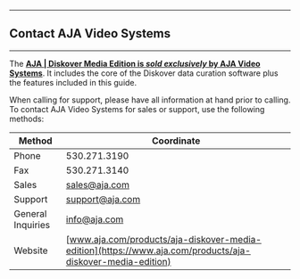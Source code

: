 ___
## Contact AJA Video Systems
___

The [**AJA | Diskover Media Edition is _sold exclusively_ by AJA Video Systems**](https://www.aja.com/products/aja-diskover-media-edition). It includes the core of the Diskover data curation software plus the features included in this guide.

When calling for support, please have all information at hand prior to calling. To contact AJA Video Systems for sales or support, use the following methods:

|Method|Coordinate|
|--|--|
|Phone|530.271.3190 |
|Fax|530.271.3140 |
|Sales  |[sales@aja.com](mailto:sales@aja.com)|
|Support  |[support@aja.com](mailto:support@aja.com)|
|General Inquiries|[info@aja.com](mailto:info@aja.com)|
|Website  |[www.aja.com/products/aja-diskover-media-edition](https://www.aja.com/products/aja-diskover-media-edition) |

